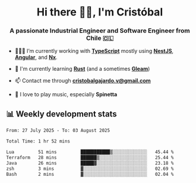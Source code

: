 <h1 align="center">Hi there ✌🏻, I'm Cristóbal</h1>
<h3 align="center">A passionate Industrial Engineer and Software Engineer from Chile 🇨🇱</h3>

- 🧑🏻‍💻 I’m currently working with **[TypeScript](https://www.typescriptlang.org)** mostly using **[NestJS](https://nestjs.com)**, **[Angular](https://angular.io)**, and **[Nx](https://nx.dev)**.

- 🌱 I'm currently learning **[Rust](https://www.rust-lang.org)** (and a sometimes **[Gleam](https://gleam.run/)**)

- 📫 Contact me through **cristobalgajardo.v@gmail.com**

- 🎸 I love to play music, especially **Spinetta**

## 📊 Weekly development stats

<!--START_SECTION:waka-->

```txt
From: 27 July 2025 - To: 03 August 2025

Total Time: 1 hr 52 mins

Lua         51 mins         ███████████▒░░░░░░░░░░░░░   45.44 %
Terraform   28 mins         ██████▒░░░░░░░░░░░░░░░░░░   25.44 %
Java        26 mins         █████▓░░░░░░░░░░░░░░░░░░░   23.18 %
zsh         3 mins          ▓░░░░░░░░░░░░░░░░░░░░░░░░   02.69 %
Bash        2 mins          ▓░░░░░░░░░░░░░░░░░░░░░░░░   02.04 %
```

<!--END_SECTION:waka-->
